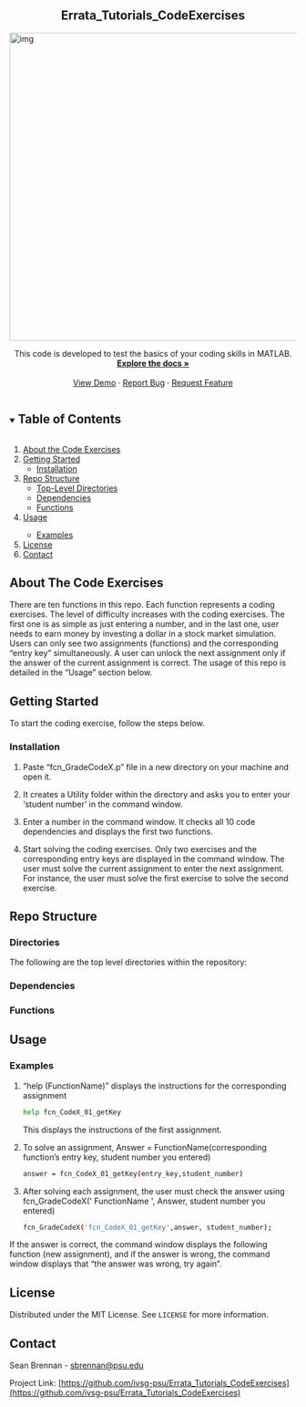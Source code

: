

<!--
The following template is based on:
Best-README-Template
Search for this, and you will find!
>
<!-- PROJECT LOGO -->
<br />
<p align="center">
  <!-- <a href="https://github.com/ivsg-psu/Errata_Tutorials_CodeExercises">
    <img src="img" alt="Logo" width="80" height="80">
  </a> -->

  <h2 align="center"> Errata_Tutorials_CodeExercises
  </h2>

<img src=".jpg" alt="img" width="960" height="540">

  <p align="center">
    This code is developed to test the basics of your coding skills in MATLAB. 
    <br />
    <a href="https://github.com/ivsg-psu/FeatureExtraction_Association_PointToPointAssociation"><strong>Explore the docs »</strong></a>
    <br />
    <br />
    <a href="https://github.com/ivsg-psu/FeatureExtraction_Association_PointToPointAssociation/tree/main/Documents">View Demo</a>
    ·
    <a href="https://github.com/ivsg-psu/FeatureExtraction_Association_PointToPointAssociation/issues">Report Bug</a>
    ·
    <a href="https://github.com/ivsg-psu/FeatureExtraction_Association_PointToPointAssociation/issues">Request Feature</a>
  </p>
</p>



<!-- TABLE OF CONTENTS -->
<details open="open">
  <summary><h2 style="display: inline-block">Table of Contents</h2></summary>
  <ol>
    <li>
      <a href="#about-the-code-exercises">About the Code Exercises</a>
    </li>
    <li>
      <a href="#getting-started">Getting Started</a>
      <ul>
        <li><a href="#installation">Installation</a></li>
      </ul>
    </li>
    <li><a href="#repo-structure">Repo Structure</a>
	    <ul>
	    <li><a href="#directories">Top-Level Directories</li>
	    <li><a href="#dependencies">Dependencies</li>
	    <li><a href="#functions">Functions</li>
	    </ul>
    </li>
    <li><a href="#usage">Usage</a></li>
	    <ul>
	    <li><a href="#examples">Examples</li>
	    </ul>
    <li><a href="#license">License</a></li>
    <li><a href="#contact">Contact</a></li>
  </ol>
</details>



<!-- ABOUT THE PROJECT -->
## About The Code Exercises

<!--[![Product Name Screen Shot][product-screenshot]](https://example.com)-->

There are ten functions in this repo. Each function represents a coding exercises. The level of difficulty increases with the coding exercises. The first one is as simple as just entering a number, and in the last one, user needs to earn money by investing a dollar in a stock market simulation. Users can only see two assignments (functions) and the corresponding “entry key” simultaneously. A user can unlock the next assignment only if the answer of the current assignment is correct. The usage of this repo is detailed in the “Usage” section below. 

<!-- GETTING STARTED -->
## Getting Started

To start the coding exercise, follow the steps below.

### Installation

1.  Paste “fcn_GradeCodeX.p” file in a new directory on your machine and open it.

2. It creates a Utility folder within the directory and asks you to enter your ‘student number’ in the command window. 

3. Enter a number in the command window. It checks all 10 code dependencies and displays the first two functions. 

4. Start solving the coding exercises. Only two exercises and the corresponding entry keys are displayed in the command window. The user must solve the current assignment to enter the next assignment. For instance, the user must solve the first exercise to solve the second exercise.


<!-- STRUCTURE OF THE REPO -->
## Repo Structure

### Directories
The following are the top level directories within the repository:

### Dependencies

<!-- FUNCTION DEFINITIONS -->
### Functions

<!-- USAGE EXAMPLES -->
## Usage
<!-- Use this space to show useful examples of how a project can be used.
Additional screenshots, code examples and demos work well in this space. You may
also link to more resources. -->

### Examples

1. “help (FunctionName)” displays the instructions for the corresponding assignment

   ```sh
   help fcn_CodeX_01_getKey
   ```
   This displays the instructions of the first assignment.

2. To solve an assignment,  Answer = FunctionName(corresponding function’s entry key, student number you entered)

   ```sh
   answer = fcn_CodeX_01_getKey(entry_key,student_number)
   ```

3. After solving each assignment, the user must check the answer using fcn_GradeCodeX(' FunctionName ', Answer, student number you entered) 

   ```sh
   fcn_GradeCodeX('fcn_CodeX_01_getKey',answer, student_number); 
   ```

If the answer is correct, the command window displays the following function (new assignment), and if the answer is wrong, the command window displays that “the answer was wrong, try again”. 


<!-- LICENSE -->
## License

Distributed under the MIT License. See `LICENSE` for more information.


<!-- CONTACT -->
## Contact
Sean Brennan - sbrennan@psu.edu

Project Link: [https://github.com/ivsg-psu/Errata_Tutorials_CodeExercises](https://github.com/ivsg-psu/Errata_Tutorials_CodeExercises)



<!-- MARKDOWN LINKS & IMAGES -->
<!-- https://www.markdownguide.org/basic-syntax/#reference-style-links -->
[contributors-shield]: https://img.shields.io/github/contributors/ivsg-psu/FeatureExtraction_Association_PointToPointAssociation.svg?style=for-the-badge
[contributors-url]: https://github.com/ivsg-psu/FeatureExtraction_Association_PointToPointAssociation/graphs/contributors
[forks-shield]: https://img.shields.io/github/forks/ivsg-psu/FeatureExtraction_Association_PointToPointAssociation.svg?style=for-the-badge
[forks-url]: https://github.com/ivsg-psu/FeatureExtraction_Association_PointToPointAssociation/network/members
[stars-shield]: https://img.shields.io/github/stars/ivsg-psu/FeatureExtraction_Association_PointToPointAssociation.svg?style=for-the-badge
[stars-url]: https://github.com/ivsg-psu/FeatureExtraction_Association_PointToPointAssociation/stargazers
[issues-shield]: https://img.shields.io/github/issues/ivsg-psu/reFeatureExtraction_Association_PointToPointAssociationpo.svg?style=for-the-badge
[issues-url]: https://github.com/ivsg-psu/FeatureExtraction_Association_PointToPointAssociation/issues
[license-shield]: https://img.shields.io/github/license/ivsg-psu/FeatureExtraction_Association_PointToPointAssociation.svg?style=for-the-badge
[license-url]: https://github.com/ivsg-psu/FeatureExtraction_Association_PointToPointAssociation/blob/master/LICENSE.txt








